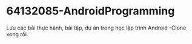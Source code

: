 # 64132085-AndroidProgramming
Lưu các bài thực hành, bài tập, dự án trong học lập trình Android
-Clone xong rồi.
